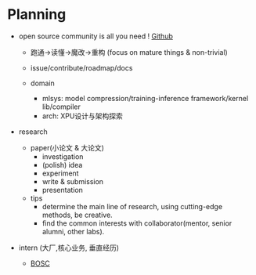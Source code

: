 # Planning

- open source community is all you need !  [Github](https://github.com/xyfgemini) 
	
	- 跑通->读懂->魔改->重构 (focus on mature things & non-trivial)
	- issue/contribute/roadmap/docs
	
	-  domain  
		- mlsys: model compression/training-inference framework/kernel lib/compiler
		- arch: XPU设计与架构探索
	
	
	
- research 
	
	- paper(小论文 & 大论文)
		- investigation
		- (polish) idea 
		- experiment
		- write & submission
		- presentation         
	- tips
		- determine the main line of research, using cutting-edge methods, be creative.
		- find the common interests with collaborator(mentor, senior alumni, other labs).
	



- intern (大厂,核心业务, 垂直经历)
  - [BOSC](https://shinezyy.github.io/ArchShineZ/post/recruit-dsa/)

  	
